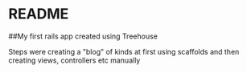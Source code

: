 # README

##My first rails app created using Treehouse

Steps were creating a "blog" of kinds at first using scaffolds
and then creating views, controllers etc manually
